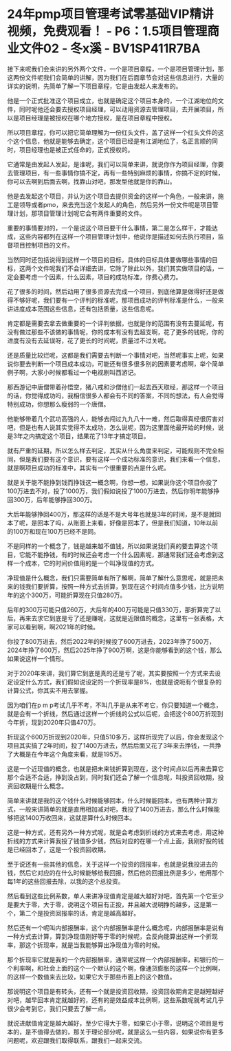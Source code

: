 # 24年pmp项目管理考试零基础VIP精讲视频，免费观看！ - P6：1.5项目管理商业文件02 - 冬x溪 - BV1SP411R7BA

接下来呢我们会来讲的另外两个文件，一个是项目章程，一个是项目管理计划，那这两份文件呢我们会简单的讲解，因为我们在后面章节会对这些信息进行，大量的详实的说明，先简单了解一下项目章程，它是由发起人来发布的。

他是一个正式批准这个项目成立，也就是确定这个项目本身的，一个江湖地位的文件，同时呢他还会要去授权项目经理，可以动用资源去管理项目，去开展项目，所以是项目经理是被授权在哪个地方授权，是在项目章程中授权。

所以项目章程，你可以把它简单理解为一份红头文件，盖了这样一个红头文件的这个这个信息，他就是能够去确定，这个项目已经是有江湖地位了，名正言顺的同时，项目经理也是被正式任命的，正式授权的。

它通常是由发起人发起，是谁呢，我们可以简单来讲，就说你作为项目经理，你要去管理项目，有一些事情你搞不定，再有一些特别麻烦的事情，你搞不定的时候，你可以去啊到后面去啊，找靠山对吧，那发型他就是你的靠山。

他是去发起这个项目，并认为这个项目去提供资金的这样一个角色，一般来讲，施工是领导或者pmo，来去充当这个发起人的角色，然后另外一份文件呢是项目管理计划，那项目管理计划呢它会有两件重要的文件。

重要的事情要对的，一个是说这个项目要干什么事情，第二是怎么样干，才能达成，这些内容都列在这样一个项目管理计划中，他说你是描述如何去执行项目，监督项目控制项目的文件。

当然同时还包括说得到这样一个项目的目标，具体的目标具体要做哪些事情的目标，这两个文件呢我们不会详细去讲，它除了除此以外，我们其实做项目的话，一定会要考虑一个因素，什么因素，项目的成功标准，你费心费力。

花了很多的时间，然后动用了很多资源去完成一个项目，到底他算是做得好还是做得不够好呢，我们要有一个评判的标准呢，那项目成功的评判标准是什么，一般来讲进度成本范围这些信息，还有包括质量，这些信息呢。

肯定都是需要去拿去做重要的一个评判依据，也就是你的范围有没有去蔓延呢，有没有做过那些不该做的事情呢，你的成本有没有去超支啊，花了更多的钱呢，你的进度有没有去延误呀，花了更长的时间呢，质量过不过关呢。

还是质量比较烂呢，这都是我们需要去判断一个事情对吧，当然呢事实上呢，如果说你要去判断一个项目成本成功，可能还有很多很多别的因素要考虑啊，举个简单例子啊，大家小时候都看过一个电视剧叫西游记。

那西游记中唐僧带着孙悟空，猪八戒和沙僧他们一起去西天取经，那这样一个项目的话，你觉得成功吗，我相信很多人都会有不同的答案，不同的想法，有人会觉得特别成功，你想那么瘦弱的一个唐僧。

他能够带着几个武功高强的人，能够去闯过九九八十一难，然后取得真经很厉害对吧，但是也有人说其实觉得不太成功，怎么说呢，因为这里面他最开始的时候，说是3年之内搞定这个项目，结果花了13年才搞定项目。

就有严重的延期，所以怎么样去判定，其实从什么角度来判定，可能规则不完全相同，但是我们要有这个意识，要有这样一个成功标准的意识，我们来看一个信息，就是啊项目成功的标准中，其实有一个很重要的点是什么呢。

就是关于能不能挣到钱而挣钱这一概念啊，你想一想，如果说你这个项目你投了100万进去不对，投了1000万，我们假如说投了1000万进去，然后你明年能够挣回300万，后年能够挣回300万。

大后年能够挣回400万，那这样的话是不是大号年也就是3年的时间，是不是就回本了呢，是回本了吗，从账面上来看，好像是回本了，但是我们知道，10年以前的100万和现在100万已经不是同。

不是同样的一个概念了，钱是越来越不值钱，所以如果说我们真的要去算这个项目，它能不能挣钱，有的时候还会考虑一个什么因素呢，那通常我们还会考虑到这样一个成本，它的时间价值用的是一个叫净现值的方式。

净现值是什么概念，我们只需要简单有所了解啊，简单了解什么意思呢，就是把未来的钱我们要折算，按照一种方式去折算，到现在这个时间点值多少钱，比方说明年的这个300万，可能折算现在只值280万。

后年的300万可能只值260万，大后年的400万可能是只值330万，那折算完了以后，再来去求它到底是亏了还是赚呢，这就是近限值的概念，这里有一张表格，大家可以看到啊，啊2021年的时候。

你投了800万进去，然后2022年的时候投了600万进去，2023年挣了500万，2024年挣了600万，然后2025年挣了900万啊，这是你能够看到的这个钱，那么如果说这样一个情形。

对于2020年来讲，我们算它到底是真的还是亏了呢，其实要按照一个方式来去设定设定什么方式，我们假如说设定的一个折现率是8%，也就是说呃有个很复杂的计算公式，你其实不用去掌握。

因为咱们在p m p考试几乎不考，不叫几乎是从来不考它，你只要知道一个概念，就是会有一个折线，然后通过这样一个折线的公式以后呢，会把这个800万折现到今年折，现到2020年只值470万。

折现这个600万折现到2020年，只值510多万，这样折现完了以后，你会发现这个项目其实搞了2年时间，投了1400万进去，然后后面又花了3年来去挣钱，一共挣了大概是在今年这个角度来看，就是195万。

这是一个近现值的概念，也就是把未来钱折算到现在，这个时间点以后再来去算它那个合适不合适，挣到没占到，同时我们还会了解一个信息呢，叫投资回收期，投资回收期是什么概念。

简单来讲就是我的这个钱什么时候能够回本，什么时候能回本，也有两种计算方式，一般来讲简单的就是直用相加减对吧，我投了1400万进去，那么什么时候能够把这1400万收回来，这就是算什么时候回本。

这是一种方式，还有另外一种方式呢，就是会考虑到折线的方式来去考虑，用这种折线的方式来计算我投了钱值多少钱，然后对应的在哪一个点上面，我刚好投的钱是已经回本了，这是一个投资回收期。

至于说还有一些其他的信息，关于这样一个投资的回报率，也就是说我投进去的钱，然后它对应的在什么时候能够给我回报，然后他的回报比例是多少，他用那个每1年的这些回报去除，以我的这个总投资。

然后看到这些比例系数，单人来讲净现值肯定是越大越好对吧，首先第一个它至少是要大于零，大于零，说明这个项目有正投，并且越大说明挣的越多，这是第一个，第二个是投资回报率的话，肯定是越高越好。

然后还有一个呢叫内部报酬率，这个内部报酬率是什么概念呢，内部报酬率是说有一种方式去计算，算到净现值刚好等于零的时候呢，会反向能算出这样一个折现率，那这个折现率，就是当我能够算出净现值为零的时候。

那个折现率它就是我的一个内部报酬率，通常呢这样一个内部报酬率，和银行的一个利率啊，和社会上面的这个一个默认的这个啊，像通货膨胀的这样一个比例啊，的这样一个数值来去比较，如果它大于那些市面上的这个数值。

那说明这个项目是有转头，还有一个就是投资回收期，投资回收期肯定是越短越好对吧，越早回本肯定就越好的，还有的是效益成本比例啊，这些系数呢就考试几乎很少会考到它，我们只要去了解一点。

就说进献值肯定是越大越好，至少它得大于零，如果它小于零，说明这个项目是亏本的，是不值得去做的，那关于理论部分呢，就是这么一些内容，如果说你有更多问题呢，欢迎跟我们取得联系，跟我们一起来交流。

